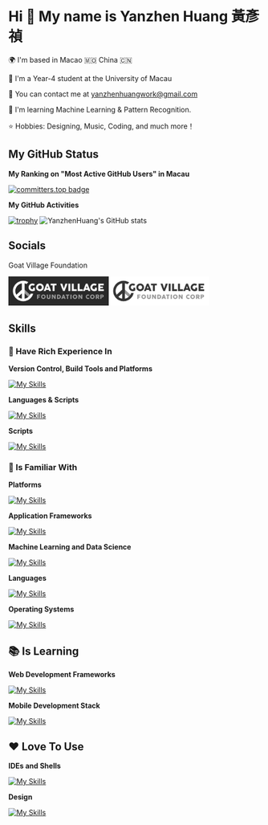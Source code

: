 Hi 👋 My name is Yanzhen Huang 黃彥禎
==================================

🌍 I'm based in Macao 🇲🇴 China 🇨🇳

🏫 I'm a Year-4 student at the University of Macau

📮 You can contact me at [yanzhenhuangwork@gmail.com](mailto:yanzhenhuangwork@gmail.com)  

🧠 I'm learning Machine Learning & Pattern Recognition.  

⭐️ Hobbies: Designing, Music, Coding, and much more！ 

## My GitHub Status

**My Ranking on "Most Active GitHub Users" in Macau**

[![committers.top badge](https://user-badge.committers.top/macau/YanzhenHuang.svg)](https://user-badge.committers.top/macau/YanzhenHuang)

**My GitHub Activities**

[![trophy](https://github-profile-trophy.vercel.app/?username=YanzhenHuang&theme=dracula)](https://github.com/ryo-ma/github-profile-trophy)
![YanzhenHuang's GitHub stats](https://github-readme-stats.vercel.app/api?username=YanzhenHuang&show_icons=true&theme=radical)

## Socials
Goat Village Foundation 

<img src="assets/Goat_Village_Dark.png" alt="drawing" style="width:200px;"/><img src="assets/Goat_Village_Light.png" alt="drawing" style="width:200px;"/>

## Skills

### 💯 Have Rich Experience In
**Version Control, Build Tools and Platforms**

[![My Skills](https://skillicons.dev/icons?i=git,docker,github,gitlab,unity,anaconda,dotnet)](https://skillicons.dev)

**Languages & Scripts**

[![My Skills](https://skillicons.dev/icons?i=js,ts,python,matlab,cs,html,css,php,mysql)](https://skillicons.dev)

**Scripts**

[![My Skills](https://skillicons.dev/icons?i=md,latex,bash)](https://skillicons.dev)

### 🤔 Is Familiar With
**Platforms**

[![My Skills](https://skillicons.dev/icons?i=nodejs,npm)](https://skillicons.dev)

**Application Frameworks**

[![My Skills](https://skillicons.dev/icons?i=react,next,tailwind,django,redux)](https://skillicons.dev)

**Machine Learning and Data Science**

[![My Skills](https://skillicons.dev/icons?i=opencv,pytorch)](https://skillicons.dev)

**Languages**

[![My Skills](https://skillicons.dev/icons?i=c,cpp,java)](https://skillicons.dev)

**Operating Systems**

[![My Skills](https://skillicons.dev/icons?i=linux,ubuntu,apple,windows)](https://skillicons.dev)

## 📚 Is Learning
**Web Development Frameworks**

[![My Skills](https://skillicons.dev/icons?i=vue,vite,sass,webpack)](https://skillicons.dev)

**Mobile Development Stack**

[![My Skills](https://skillicons.dev/icons?i=kotlin,androidstudio)](https://skillicons.dev)

## ❤️ Love To Use
**IDEs and Shells**

[![My Skills](https://skillicons.dev/icons?i=vscode,pycharm,obsidian,powershell)](https://skillicons.dev)

**Design**

[![My Skills](https://skillicons.dev/icons?i=figma)](https://skillicons.dev)
